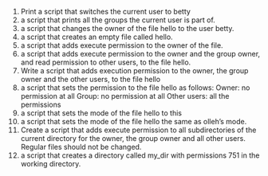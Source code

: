 1. Print a script that switches the current user to betty
2. a script that prints all the groups the current user is part of.
3. a script that changes the owner of the file hello to the user betty.
4. a script that creates an empty file called hello.
5. a script that adds execute permission to the owner of the file.
6.  a script that adds execute permission to the owner and the group owner, and read permission to other users, to the file hello.
7. Write a script that adds execution permission to the owner, the group owner and the other users, to the file hello
8. a script that sets the permission to the file hello as follows:
Owner: no permission at all
Group: no permission at all
Other users: all the permissions
9. a script that sets the mode of the file hello to this
10.  a script that sets the mode of the file hello the same as olleh’s mode.
11. Create a script that adds execute permission to all subdirectories of the current directory for the owner, the group owner and all other users. Regular files should not be changed.
12. a script that creates a directory called my_dir with permissions 751 in the working directory.
